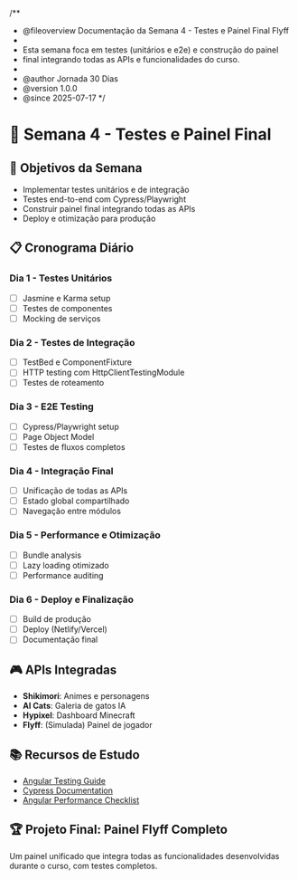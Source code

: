/**
 * @fileoverview Documentação da Semana 4 - Testes e Painel Final Flyff
 * 
 * Esta semana foca em testes (unitários e e2e) e construção do painel
 * final integrando todas as APIs e funcionalidades do curso.
 * 
 * @author Jornada 30 Dias
 * @version 1.0.0
 * @since 2025-07-17
 */

# 🧪 Semana 4 - Testes e Painel Final

## 🎯 Objetivos da Semana
- Implementar testes unitários e de integração
- Testes end-to-end com Cypress/Playwright
- Construir painel final integrando todas as APIs
- Deploy e otimização para produção

## 📋 Cronograma Diário

### Dia 1 - Testes Unitários
- [ ] Jasmine e Karma setup
- [ ] Testes de componentes
- [ ] Mocking de serviços

### Dia 2 - Testes de Integração
- [ ] TestBed e ComponentFixture
- [ ] HTTP testing com HttpClientTestingModule
- [ ] Testes de roteamento

### Dia 3 - E2E Testing
- [ ] Cypress/Playwright setup
- [ ] Page Object Model
- [ ] Testes de fluxos completos

### Dia 4 - Integração Final
- [ ] Unificação de todas as APIs
- [ ] Estado global compartilhado
- [ ] Navegação entre módulos

### Dia 5 - Performance e Otimização
- [ ] Bundle analysis
- [ ] Lazy loading otimizado
- [ ] Performance auditing

### Dia 6 - Deploy e Finalização
- [ ] Build de produção
- [ ] Deploy (Netlify/Vercel)
- [ ] Documentação final

## 🎮 APIs Integradas
- **Shikimori**: Animes e personagens
- **AI Cats**: Galeria de gatos IA
- **Hypixel**: Dashboard Minecraft
- **Flyff**: (Simulada) Painel de jogador

## 📚 Recursos de Estudo
- [Angular Testing Guide](https://angular.io/guide/testing)
- [Cypress Documentation](https://docs.cypress.io/)
- [Angular Performance Checklist](https://angular.io/guide/performance-guide)

## 🏆 Projeto Final: Painel Flyff Completo
Um painel unificado que integra todas as funcionalidades desenvolvidas durante o curso, com testes completos.
